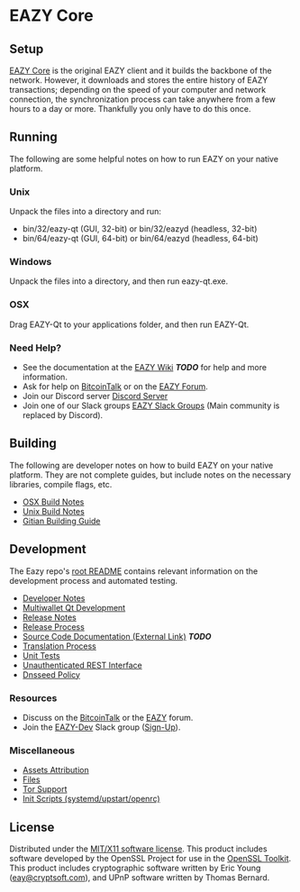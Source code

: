 EAZY Core
=====================

Setup
---------------------
[EAZY Core](http://eazy.org/wallet) is the original EAZY client and it builds the backbone of the network. However, it downloads and stores the entire history of EAZY transactions; depending on the speed of your computer and network connection, the synchronization process can take anywhere from a few hours to a day or more. Thankfully you only have to do this once.

Running
---------------------
The following are some helpful notes on how to run EAZY on your native platform.

### Unix

Unpack the files into a directory and run:

- bin/32/eazy-qt (GUI, 32-bit) or bin/32/eazyd (headless, 32-bit)
- bin/64/eazy-qt (GUI, 64-bit) or bin/64/eazyd (headless, 64-bit)

### Windows

Unpack the files into a directory, and then run eazy-qt.exe.

### OSX

Drag EAZY-Qt to your applications folder, and then run EAZY-Qt.

### Need Help?

* See the documentation at the [EAZY Wiki](https://en.bitcoin.it/wiki/Main_Page) ***TODO***
for help and more information.
* Ask for help on [BitcoinTalk](https://bitcointalk.org/index.php?topic=1262920.0) or on the [EAZY Forum](http://forum.eazy.org/).
* Join our Discord server [Discord Server](https://discord.eazy.org)
* Join one of our Slack groups [EAZY Slack Groups](https://eazy.org/slack-logins/) (Main community is replaced by Discord).

Building
---------------------
The following are developer notes on how to build EAZY on your native platform. They are not complete guides, but include notes on the necessary libraries, compile flags, etc.

- [OSX Build Notes](build-osx.md)
- [Unix Build Notes](build-unix.md)
- [Gitian Building Guide](gitian-building.md)

Development
---------------------
The Eazy repo's [root README](https://github.com/EAZY-Project/EAZY/blob/master/README.md) contains relevant information on the development process and automated testing.

- [Developer Notes](developer-notes.md)
- [Multiwallet Qt Development](multiwallet-qt.md)
- [Release Notes](release-notes.md)
- [Release Process](release-process.md)
- [Source Code Documentation (External Link)](https://dev.visucore.com/bitcoin/doxygen/) ***TODO***
- [Translation Process](translation_process.md)
- [Unit Tests](unit-tests.md)
- [Unauthenticated REST Interface](REST-interface.md)
- [Dnsseed Policy](dnsseed-policy.md)

### Resources

* Discuss on the [BitcoinTalk](https://bitcointalk.org/index.php?topic=1262920.0) or the [EAZY](http://forum.eazy.org/) forum.
* Join the [EAZY-Dev](https://eazy-dev.slack.com/) Slack group ([Sign-Up](https://eazy-dev.herokuapp.com/)).

### Miscellaneous
- [Assets Attribution](assets-attribution.md)
- [Files](files.md)
- [Tor Support](tor.md)
- [Init Scripts (systemd/upstart/openrc)](init.md)

License
---------------------
Distributed under the [MIT/X11 software license](http://www.opensource.org/licenses/mit-license.php).
This product includes software developed by the OpenSSL Project for use in the [OpenSSL Toolkit](https://www.openssl.org/). This product includes
cryptographic software written by Eric Young ([eay@cryptsoft.com](mailto:eay@cryptsoft.com)), and UPnP software written by Thomas Bernard.
